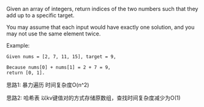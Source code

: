 Given an array of integers, return indices of the two numbers such that they add up to a specific target.

You may assume that each input would have exactly one solution, and you may not use the same element twice.

Example:
```
Given nums = [2, 7, 11, 15], target = 9,

Because nums[0] + nums[1] = 2 + 7 = 9,
return [0, 1].
```

思路1:
暴力遍历
时间复杂度O(n^2)

思路2:
哈希表
以kv键值对的方式存储原数组，查找时间复杂度减少为O(1)
